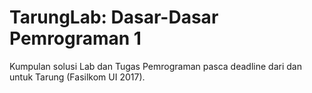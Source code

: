 # TarungLab: Dasar-Dasar Pemrograman 1

Kumpulan solusi Lab dan Tugas Pemrograman pasca deadline dari dan untuk Tarung
(Fasilkom UI 2017).
